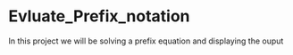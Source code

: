 # Evluate_Prefix_notation
In this project we will be solving a prefix equation and displaying the ouput 
